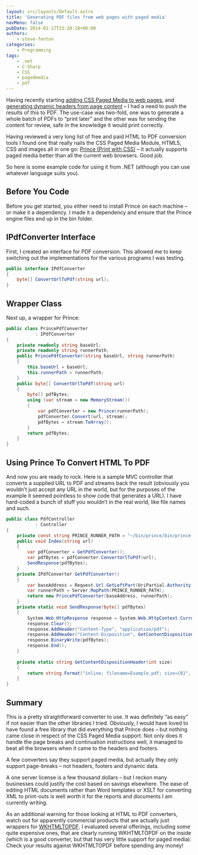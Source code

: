 ```yaml
---
layout: src/layouts/Default.astro
title: 'Generating PDF files from web pages with paged media'
navMenu: false
pubDate: 2014-01-17T23:20:18+00:00
authors:
    - steve-fenton
categories:
    - Programming
tags:
    - .net
    - C-Sharp
    - CSS
    - pagedmedia
    - pdf
---
```


Having recently starting [adding CSS Paged Media to web pages](/blog/2013/12/printing-web-pages-with-the-paged-media-module/), and [generating dynamic headers from page content](/blog/date/2013/12/using-css-paged-media-to-add-dynamic-headers/) – I had a need to push the results of this to PDF. The use-case was two-fold, one was to generate a whole batch of PDFs to “print later” and the other was for sending the content for review, safe in the knowledge it would print correctly.

Having reviewed a very long list of free and paid HTML to PDF conversion tools I found one that really nails the CSS Paged Media Module, HTML5, CSS and images all in one go: [Prince (Print with CSS)](http://www.princexml.com/) – it actually supports paged media better than all the current web browsers. Good job.

So here is some example code for using it from .NET (although you can use whatever language suits you).

## Before You Code

Before you get started, you either need to install Prince on each machine – or make it a dependency. I made it a dependency and ensure that the Prince engine files end up in the bin folder.

## IPdfConverter Interface

First, I created an interface for PDF conversion. This allowed me to keep switching out the implementations for the various programs I was testing.

```csharp
public interface IPdfConverter
{
    byte[] ConvertUrlToPdf(string url);
}
```

## Wrapper Class

Next up, a wrapper for Prince:

```csharp
public class PrincePdfConverter
           : IPdfConverter
{
    private readonly string baseUrl;
    private readonly string runnerPath;
    public PrincePdfConverter(string baseUrl, string runnerPath)
    {
        this.baseUrl = baseUrl;
        this.runnerPath = runnerPath;
    }
    public byte[] ConvertUrlToPdf(string url)
    {
        byte[] pdfBytes;
        using (var stream = new MemoryStream())
        {
            var pdfConverter = new Prince(runnerPath);
            pdfConverter.Convert(url, stream);
            pdfBytes = stream.ToArray();
        }
        return pdfBytes;
    }
}
```

## Using Prince To Convert HTML To PDF

And now you are ready to rock. Here is a sample MVC controller that converts a supplied URL to PDF and streams back the result (obviously you wouldn’t just accept any URL in the world, but for the purposes of the example it seemed pointless to show code that generates a URL). I have hard-coded a bunch of stuff you wouldn’t in the real world, like file names and such.

```csharp
public class PdfController
           : Controller
{
    private const string PRINCE_RUNNER_PATH = "~/bin/prince/bin/prince.exe";
    public void Index(string url)
    {
        var pdfConverter = GetPdfConverter();
        var pdfBytes = pdfConverter.ConvertUrlToPdf(url);
        SendResponse(pdfBytes);        
    }
    private IPdfConverter GetPdfConverter()
    {
        var baseAddress = Request.Url.GetLeftPart(UriPartial.Authority);
        var runnerPath = Server.MapPath(PRINCE_RUNNER_PATH);
        return new PrincePdfConverter(baseAddress, runnerPath);
    }
    private static void SendResponse(byte[] pdfBytes)
    {
        System.Web.HttpResponse response = System.Web.HttpContext.Current.Response;
        response.Clear();
        response.AddHeader("Content-Type", "application/pdf");
        response.AddHeader("Content-Disposition", GetContentDispositionHeader(pdfBytes.Length));
        response.BinaryWrite(pdfBytes);
        response.End();
    }
   
    private static string GetContentDispositionHeader(int size)
    {
        return string.Format("inline; filename=Example.pdf; size={0}", size.ToString());
    }
}
```

## Summary

This is a pretty straightforward converter to use. It was definitely “as easy” if not easier than the other libraries I tried. Obviously, I would have loved to have found a free library that did everything that Prince does – but nothing came close in respect of the CSS Paged Media support. Not only does it handle the page breaks and continuation instructions well, it managed to beat all the browsers when it came to the headers and footers.

A few converters say they support paged media, but actually they only support page-breaks – not headers, footers and dynamic data.

A one server license is a few thousand dollars – but I reckon many businesses could justify the cost based on savings elsewhere. The ease of editing HTML documents rather than Word templates or XSLT for converting XML to print-outs is well worth it for the reports and documents I am currently writing.

As an additional warning for those looking at HTML to PDF converters, watch out for apparently commercial products that are actually just wrappers for [WKHTMLTOPDF](http://code.google.com/p/wkhtmltopdf/). I evaluated several offerings, including some quite expensive ones, that are clearly running WKHTMLTOPDF on the inside (which is a good converter, but that has very little support for paged media). Check your results against WKHTMLTOPDF before spending any money!